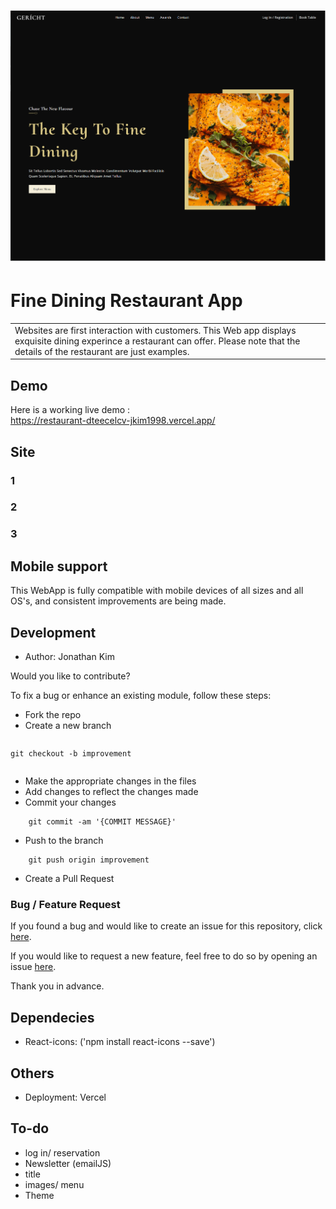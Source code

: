 # ![WebApp](https://github.com/jkim1998/Restaurant/blob/main/screenshot/Restaurant_1.png)
# Fine Dining Restaurant App
<table>
<tr>
<td>
  Websites are first interaction with customers. This Web app displays exquisite dining experince a restaurant can offer.
  Please note that the details of the restaurant are just examples.
</td>
</tr>
</table>


## Demo
Here is a working live demo :  
https://restaurant-dteecelcv-jkim1998.vercel.app/


## Site

### 1

### 2

### 3


## Mobile support
This WebApp is fully compatible with mobile devices of all sizes and all OS's, and consistent improvements are being made.


## Development
- Author: Jonathan Kim

Would you like to contribute?

To fix a bug or enhance an existing module, follow these steps:

- Fork the repo
- Create a new branch 
```
```
    git checkout -b improvement
```
```
- Make the appropriate changes in the files
- Add changes to reflect the changes made
- Commit your changes 
```
    git commit -am '{COMMIT MESSAGE}'
```
- Push to the branch 
```
    git push origin improvement
```
- Create a Pull Request 

### Bug / Feature Request

If you found a bug and would like to create an issue for this repository, click [here](https://github.com/jkim1998/Restaurant/issues/new).

If you would like to request a new feature, feel free to do so by opening an issue [here](https://github.com/jkim1998/Restaurant/issues/new).

Thank you in advance.

## Dependecies 

- React-icons: ('npm install react-icons --save')


## Others

- Deployment: Vercel

## To-do
- log in/ reservation
- Newsletter (emailJS)
- title
- images/ menu
- Theme